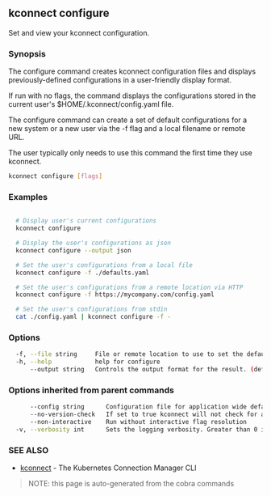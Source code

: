 ## kconnect configure

Set and view your kconnect configuration.

### Synopsis


The configure command creates kconnect configuration files and displays 
previously-defined configurations in a user-friendly display format.

If run with no flags, the command displays the configurations stored in the 
current user's $HOME/.kconnect/config.yaml file.

The configure command can create a set of default configurations for a new 
system or a new user via the -f flag and a local filename or remote URL.

The user typically only needs to use this command the first time they use 
kconnect.


```bash
kconnect configure [flags]
```

### Examples

```bash

  # Display user's current configurations
  kconnect configure

  # Display the user's configurations as json
  kconnect configure --output json

  # Set the user's configurations from a local file
  kconnect configure -f ./defaults.yaml

  # Set the user's configurations from a remote location via HTTP
  kconnect configure -f https://mycompany.com/config.yaml

  # Set the user's configurations from stdin
  cat ./config.yaml | kconnect configure -f -

```

### Options

```bash
  -f, --file string     File or remote location to use to set the default configuration
  -h, --help            help for configure
      --output string   Controls the output format for the result. (default "yaml")
```

### Options inherited from parent commands

```bash
      --config string      Configuration file for application wide defaults. (default "$HOME/.kconnect/config.yaml")
      --no-version-check   If set to true kconnect will not check for a newer version
      --non-interactive    Run without interactive flag resolution
  -v, --verbosity int      Sets the logging verbosity. Greater than 0 is debug and greater than 9 is trace.
```

### SEE ALSO

* [kconnect](index.md)	 - The Kubernetes Connection Manager CLI


> NOTE: this page is auto-generated from the cobra commands
